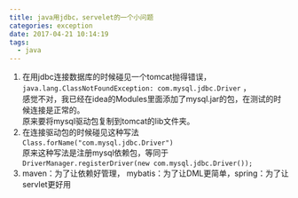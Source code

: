 ```yaml
---
title: java用jdbc，servelet的一个小问题
categories: exception
date: 2017-04-21 10:14:19
tags:
  - java
---
```


1. 在用jdbc连接数据库的时候碰见一个tomcat抛得错误，  
``java.lang.ClassNotFoundException: com.mysql.jdbc.Driver`` ，  
感觉不对，我已经在idea的Modules里面添加了mysql.jar的包，在测试的时候连接是正常的。  
原来要将mysql驱动包复制到tomcat的lib文件夹。  
2. 在连接驱动包的时候碰见这种写法``Class.forName("com.mysql.jdbc.Driver")``  
原来这种写法是注册mysql依赖包，等同于``DriverManager.registerDriver(new com.mysql.jdbc.Driver());``
3. maven：为了让依赖好管理， mybatis：为了让DML更简单，spring：为了让servlet更好用